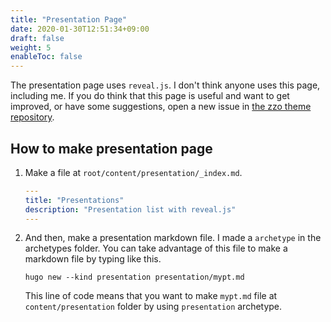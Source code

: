 ```yaml
---
title: "Presentation Page"
date: 2020-01-30T12:51:34+09:00
draft: false
weight: 5
enableToc: false
---
```


The presentation page uses `reveal.js`. I don't think anyone uses this page, including me. If you do think that this page is useful and want to get improved, or have some suggestions, open a new issue in [the zzo theme repository](https://github.com/zzossig/hugo-theme-zzo/issues).

## How to make presentation page

1. Make a file at `root/content/presentation/_index.md`.

    ```yaml
    ---
    title: "Presentations"
    description: "Presentation list with reveal.js"
    ---
    ```

2. And then, make a presentation markdown file. I made a `archetype` in the archetypes folder. You can take advantage of this file to make a markdown file by typing like this.

    ```
    hugo new --kind presentation presentation/mypt.md
    ```

    This line of code means that you want to make `mypt.md` file at `content/presentation` folder by using `presentation` archetype.